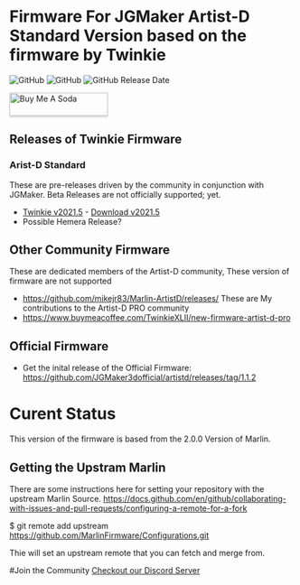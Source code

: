 # Firmware For JGMaker Artist-D Standard Version based on the firmware by Twinkie
![GitHub](https://img.shields.io/github/license/Setesh82/artistd-2022.2.2-ezabl-bmgv6)
![GitHub](https://img.shields.io/github/license/TwinkieXLII/artistd.svg)
![GitHub Release Date](https://img.shields.io/github/release-date/TwinkieXLII/artistd.svg)

<a href="https://www.buymeacoffee.com/TwinkieXLII" target="_blank"><img src="https://www.buymeacoffee.com/assets/img/custom_images/orange_img.png" alt="Buy Me A Soda" style="height: 41px !important;width: 174px !important;box-shadow: 0px 3px 2px 0px rgba(190, 190, 190, 0.5) !important;-webkit-box-shadow: 0px 3px 2px 0px rgba(190, 190, 190, 0.5) !important;" ></a>

## Releases of Twinkie Firmware

### Arist-D Standard
These are pre-releases driven by the community in conjunction with JGMaker.  Beta Releases are not officially supported; yet. 
* [Twinkie v2021.5](https://github.com/TwinkieXLII/artistd/releases/tag/2021.5) - [Download v2021.5](https://github.com/TwinkieXLII/artistd/releases/download/2021.5/Robin_pro.bin)
* Possible Hemera Release?

## Other Community Firmware
These are dedicated members of the Artist-D community, These version of firmware are not supported 
* https://github.com/mikejr83/Marlin-ArtistD/releases/
These are My contributions to the Artist-D PRO community
* https://www.buymeacoffee.com/TwinkieXLII/new-firmware-artist-d-pro

## Official Firmware 
* Get the inital release of the Official Firmware: https://github.com/JGMaker3dofficial/artistd/releases/tag/1.1.2

# Curent Status
This version of the firmware is based from the 2.0.0 Version of Marlin. 

## Getting the Upstram Marlin
There are some instructions here for setting your repository with the upstream Marlin Source. 
https://docs.github.com/en/github/collaborating-with-issues-and-pull-requests/configuring-a-remote-for-a-fork

$ git remote add upstream https://github.com/MarlinFirmware/Configurations.git

Thie will set an upstream remote that you can fetch and merge from. 

#Join the Community
[Checkout our Discord Server](https://discord.gg/H97VgdSwjF)
